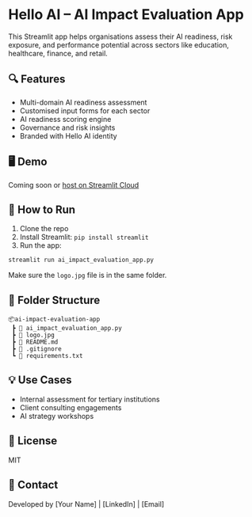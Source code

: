 
# Hello AI – AI Impact Evaluation App

This Streamlit app helps organisations assess their AI readiness, risk exposure, and performance potential across sectors like education, healthcare, finance, and retail.

## 🔍 Features
- Multi-domain AI readiness assessment
- Customised input forms for each sector
- AI readiness scoring engine
- Governance and risk insights
- Branded with Hello AI identity

## 🖥️ Demo
Coming soon or [host on Streamlit Cloud](https://share.streamlit.io/)

## 🚀 How to Run
1. Clone the repo  
2. Install Streamlit: `pip install streamlit`  
3. Run the app:  
```bash
streamlit run ai_impact_evaluation_app.py
```

Make sure the `logo.jpg` file is in the same folder.

## 📁 Folder Structure
```
📦ai-impact-evaluation-app
 ┣ 📄 ai_impact_evaluation_app.py
 ┣ 📄 logo.jpg
 ┣ 📄 README.md
 ┣ 📄 .gitignore
 ┗ 📄 requirements.txt
```

## 💡 Use Cases
- Internal assessment for tertiary institutions
- Client consulting engagements
- AI strategy workshops

## 📜 License
MIT

## 🤝 Contact
Developed by [Your Name] | [LinkedIn] | [Email]
